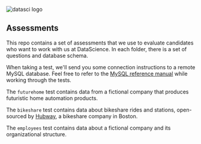 ![datasci logo](https://cloud.githubusercontent.com/assets/3528783/7773781/74df0712-005b-11e5-9297-1702baf72713.png)

## Assessments

This repo contains a set of assessments that we use to evaluate candidates who want to work with us at DataScience.
In each folder, there is a set of questions and database schema.

When taking a test, we'll send you some connection instructions to a remote MySQL database. Feel free to refer to the [MySQL reference manual](http://dev.mysql.com/doc/refman/5.6/en/) while working through the tests.

The `futurehome` test contains data from a fictional company that produces futuristic home automation products.

The `bikeshare` test contains data about bikeshare rides and stations, open-sourced by [Hubway](http://hubwaydatachallenge.org/), a bikeshare company in Boston.

The `employees` test contains data about a fictional company and its organizational structure.
